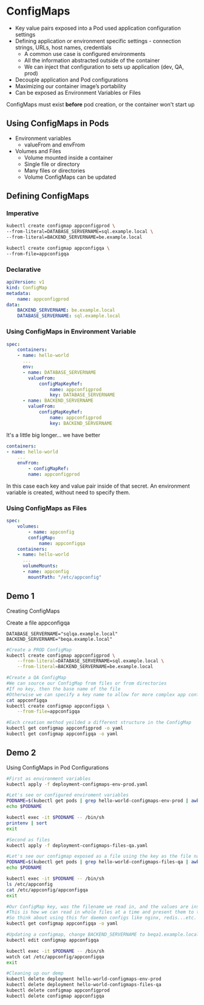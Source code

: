 # ConfigMaps

* Key value pairs exposed into a Pod used application configuration settings
* Defining application or environment specific settings - connection strings, URLs, host names, credentials
  * A common use case is configured environments
  * All the information abstracted outside of the container
  * We can inject that configuration to sets up application (dev, QA, prod)
* Decouple application and Pod configurations
* Maximizing our container image’s portability
* Can be exposed as Environment Variables or Files

ConfigMaps must exist __before__ pod creation, or the container won't start up

## Using ConfigMaps in Pods
* Environment variables
  * valueFrom and envFrom
* Volumes and Files
  * Volume mounted inside a container
  * Single file or directory
  * Many files or directories
  * Volume ConfigMaps can be updated

## Defining ConfigMaps
### Imperative
```bash
kubectl create configmap appconfigprod \
--from-literal=DATABASE_SERVERNAME=sql.example.local \
--from-literal=BACKEND_SERVERNAME=be.example.local

kubectl create configmap appconfigqa \
--from-file=appconfigqa
```

### Declarative
```yaml
apiVersion: v1
kind: ConfigMap
metadata:
    name: appconfigprod
data:
    BACKEND_SERVERNAME: be.example.local
    DATABASE_SERVERNAME: sql.example.local
```

### Using ConfigMaps in Environment Variable
```yaml
spec:
    containers:
    - name: hello-world
      ...
      env:
      - name: DATABASE_SERVERNAME
        valueFrom:
            configMapKeyRef:
                name: appconfigprod
                key: DATABASE_SERVERNAME
      - name: BACKEND_SERVERNAME
        valueFrom:
            configMapKeyRef:
                name: appconfigprod
                key: BACKEND_SERVERNAME
```
It's a little big longer... we have better
```yaml
containers:
- name: hello-world
    ...
    envFrom:
        - configMapRef:
        name: appconfigprod
```
In this case each key and value pair inside of that secret. An environment variable is created, without need to specify them.


### Using ConfigMaps as Files
```yaml
spec:
    volumes:
        - name: appconfig
        configMap:
            name: appconfigqa
    containers:
    - name: hello-world
      ...
      volumeMounts:
      - name: appconfig
        mountPath: "/etc/appconfig"
```

## Demo 1

Creating ConfigMaps

Create a file appconfigqa
```
DATABASE_SERVERNAME="sqlqa.example.local"
BACKEND_SERVERNAME="beqa.example.local"
```

```bash
#Create a PROD ConfigMap
kubectl create configmap appconfigprod \
    --from-literal=DATABASE_SERVERNAME=sql.example.local \
    --from-literal=BACKEND_SERVERNAME=be.example.local

#Create a QA ConfigMap
#We can source our ConfigMap from files or from directories
#If no key, then the base name of the file
#Otherwise we can specify a key name to allow for more complex app configs and access to specific configuration elements
cat appconfigqa
kubectl create configmap appconfigqa \
    --from-file=appconfigqa

#Each creation method yeilded a different structure in the ConfigMap
kubectl get configmap appconfigprod -o yaml
kubectl get configmap appconfigqa -o yaml
```

## Demo 2
Using ConfigMaps in Pod Configurations
```bash
#First as environment variables
kubectl apply -f deployment-configmaps-env-prod.yaml

#Let's see or configured enviroment variables
PODNAME=$(kubectl get pods | grep hello-world-configmaps-env-prod | awk '{print $1}' | head -n 1)
echo $PODNAME

kubectl exec -it $PODNAME -- /bin/sh 
printenv | sort
exit
```

```bash
#Second as files
kubectl apply -f deployment-configmaps-files-qa.yaml

#Let's see our configmap exposed as a file using the key as the file name.
PODNAME=$(kubectl get pods | grep hello-world-configmaps-files-qa | awk '{print $1}' | head -n 1)
echo $PODNAME

kubectl exec -it $PODNAME -- /bin/sh 
ls /etc/appconfig
cat /etc/appconfig/appconfigqa
exit

#Our ConfigMap key, was the filename we read in, and the values are inside the file.
#This is how we can read in whole files at a time and present them to the file system with the same name in one ConfigMap
#So think about using this for daemon configs like nginx, redis...etc.
kubectl get configmap appconfigqa -o yaml

#Updating a configmap, change BACKEND_SERVERNAME to beqa1.example.local
kubectl edit configmap appconfigqa

kubectl exec -it $PODNAME -- /bin/sh 
watch cat /etc/appconfig/appconfigqa
exit

#Cleaning up our demp
kubectl delete deployment hello-world-configmaps-env-prod
kubectl delete deployment hello-world-configmaps-files-qa
kubectl delete configmap appconfigprod
kubectl delete configmap appconfigqa
```